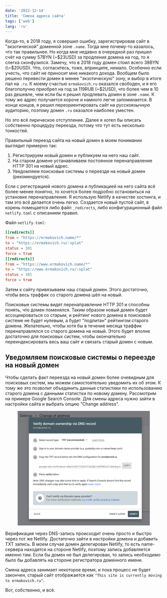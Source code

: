 ```yaml
---
date: '2022-12-14'
title: 'Смена адреса сайта'
tags: ['web']
lang: 'ru'
---
```


Когда-то, в 2018 году, я совершил ошибку, зарегистрировав сайт в "экзотической" доменной зоне `.name`. Тогда мне почему-то казалось, что так правильнее. Но когда мне недавно в очередной раз пришел счёт на сумму 57BYN (\~$23USD) за продления домена на год, то я слегка сконфузился. Замечу, что в 2018 году домен стоил всего 38BYN (\~$20USD). Что, согласитесь, тоже, впринципе, немало. Особенно если учесть, что сайт не приносит мне никакого дохода. Вообщем было решено перевести домен в менее "экзотическую" зону, и выбор в итоге пал на `.ru`. К моему счастью `ermakovich.ru` оказался свободен, и я его благополучно приобрел на год за 119RUB (~$2USD), что более чем в 10 раз дешевле, чем если бы я решил продлевать домен в зоне `.name`. К тому же адрес получается короче и намного легче запоминается. В конце концов, я решил переориентировать сайт на русскоязычную аудиторию, поэтому домен `.ru` оказался наиболее уместен.

Но это всё лирическое отступление. Далее я хотел бы описать собственно процедуру переезда, потому что тут есть несколько тонкостей.

Правильный переезд сайта на новый домен в моем понимании выглядит примерно так:

1. Регистрируем новый домен и публикуем на него наш сайт.
2. На старом домене устанавливаем постоянное перенаправление HTTP 301 на новый адрес.
3. Уведомляем поисковые системы о переезде на новый домен (рекомендуется).

Если с регистрацией нового домена и публикацией на него сайта всё более-менее понятно, то хочется более подробно остановиться на установке перенаправления. Я использую Netlify в качестве хостинга, и там это всё делается очень легко. Создается новый пустой сайт, в корень помещается либо файл `_redirects`, либо конфигурационный файл `netlify.toml` c описанием правил.

Файл `netlify.toml`:

```toml
[[redirects]]
from = "https://ermakovich.name/*"
to = "https://ermakovich.ru/:splat"
status = 301
force = true
[[redirects]]
from = "https://www.ermakovich.name/*"
to = "https://www.ermakovich.ru/:splat"
status = 301
force = true
```

Затем к сайту привязываем наш старый домен. Этого достаточно, чтобы весь траффик со старого домена шёл на новый.

Поисковые системы видят перенаправление HTTP 301 и способны понять, что домен поменялся. Таким образом новый домен будет ассоциироваться со старым, и рейтинг нового домена в поисковой системе не будет нулевым, а будет "подпитан" рейтингом старого домена. Желательно, чтобы хотя бы в течение месяца траффик перенаправлялся со старого домена на новый. Этого будет вполне достаточно для поисковых систем, чтобы окончательно переиндексировать весь ваш сайт и связать старый домен с новым.

## Уведомляем поисковые системы о переезде на новый домен

Чтобы сделать факт переезда на новый домен более очевидным для поисковых систем, мы можем самостоятельно уведомить их об этом. К тому же это позволит объединить данные статистики по использованию старого домена с данными статистки по новому домену. Рассмотрим на примере Google Search Console. Для смены адреса нужно зайти в настройки сайта и выбрать опцию "Change address".

<figure>
  <img src="./google-change-address.png">
  <figcaption></figcaption>
</figure>

Верификация через DNS-запись происходит очень просто и быстро через тот же Netlify. Достаточно зайти в настройки домена и добавить TXT запись. В моем случае домен делегирован Netlify, то есть name-сервера находятся на стороне Netlify, поэтому запись добавляется именно там. Если бы домен не был делегирован, то запись необходимо было бы добавлять на стороне регистратора доменного имени.

Смена адреса занимает некоторое время, и пока процесс не будет закончен, старый сайт отображается как `"This site is currently moving to ermakovich.ru"`.

Вот, собственно, и всё.
